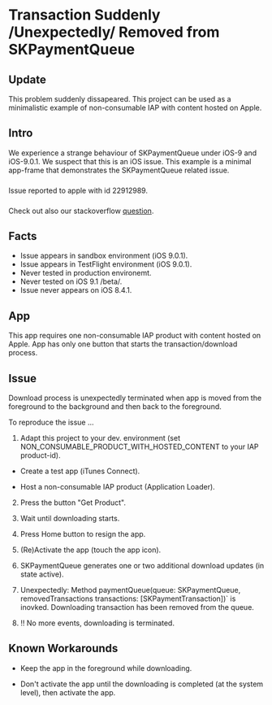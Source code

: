 # Transaction Suddenly /Unexpectedly/ Removed from SKPaymentQueue

## Update
This problem suddenly dissapeared. This project can be used as a minimalistic example of non-consumable IAP with content hosted on Apple.

## Intro
We experience a strange behaviour of SKPaymentQueue under iOS-9 and iOS-9.0.1. We suspect that this is an iOS issue. 
This example is a minimal app-frame that demonstrates the SKPaymentQueue related issue.

###
Issue reported to apple with id 22912989. 

###
Check out also our stackoverflow [question](http://stackoverflow.com/questions/32852495/ios9-skpaymentqueue-related-issue-transaction-unexpectedly-terminated-when-app).


## Facts
* Issue appears in sandbox environment (iOS 9.0.1).
* Issue appears in TestFlight environment (iOS 9.0.1).
* Never tested in production environemt.
* Never tested on iOS 9.1 /beta/.
* Issue never appears on iOS 8.4.1.

## App
This app requires one non-consumable IAP product with content hosted on Apple. 
App has only one button that starts the transaction/download process. 

## Issue
Download process is unexpectedly terminated when app is moved from the foreground to the background and then back to the foreground.

To reproduce the issue ...

1. Adapt this project to your dev. environment (set NON_CONSUMABLE_PRODUCT_WITH_HOSTED_CONTENT to your IAP product-id).

* Create a test app (iTunes Connect).

* Host a non-consumable IAP product (Application Loader).

2. Press the button "Get Product".

3. Wait until downloading starts.

4. Press Home button to resign the app.

5. (Re)Activate the app (touch the app icon).

6. SKPaymentQueue generates one or two additional download updates (in state active).
 
7. Unexpectedly: Method paymentQueue(queue: SKPaymentQueue, removedTransactions transactions: [SKPaymentTransaction])` is inovked. Downloading transaction has been removed from the queue.

8. !! No more events, downloading is terminated.


## Known Workarounds

* Keep the app in the foreground while downloading.

* Don't activate the app until the downloading is completed (at the system level), then activate the app.
